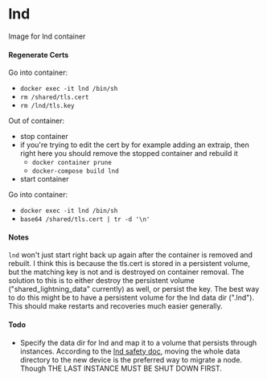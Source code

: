 # lnd

Image for lnd container

#### Regenerate Certs

Go into container:
- `docker exec -it lnd /bin/sh`
- `rm /shared/tls.cert`
- `rm /lnd/tls.key`

Out of container:
- stop container
- if you're trying to edit the cert by for example adding an extraip, then right here you should remove the stopped container and rebuild it
  - `docker container prune`
  - `docker-compose build lnd` 
- start container

Go into container:
- `docker exec -it lnd /bin/sh`
- `base64 /shared/tls.cert | tr -d '\n'`

#### Notes

`lnd` won't just start right back up again after the container is removed and
rebuilt. I think this is because the tls.cert is stored in a persistent volume,
but the matching key is not and is destroyed on container removal. The solution
to this is to either destroy the persistent volume ("shared_lightning_data"
currently) as well, or persist the key. The best way to do this might be to
have a persistent volume for the lnd data dir (".lnd"). This should make
restarts and recoveries much easier generally.

#### Todo

- Specify the data dir for lnd and map it to a volume that persists through
  instances. According to the
  [lnd safety doc](https://github.com/lightningnetwork/lnd/blob/master/docs/safety.md#migrating-a-node-to-a-new-device),
  moving the whole data directory to the new device is the preferred way to
  migrate a node. Though THE LAST INSTANCE MUST BE SHUT DOWN FIRST.